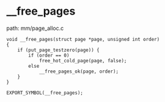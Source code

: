 __free_pages
========================================

path: mm/page_alloc.c
```
void __free_pages(struct page *page, unsigned int order)
{
    if (put_page_testzero(page)) {
        if (order == 0)
            free_hot_cold_page(page, false);
        else
            __free_pages_ok(page, order);
    }
}

EXPORT_SYMBOL(__free_pages);
```